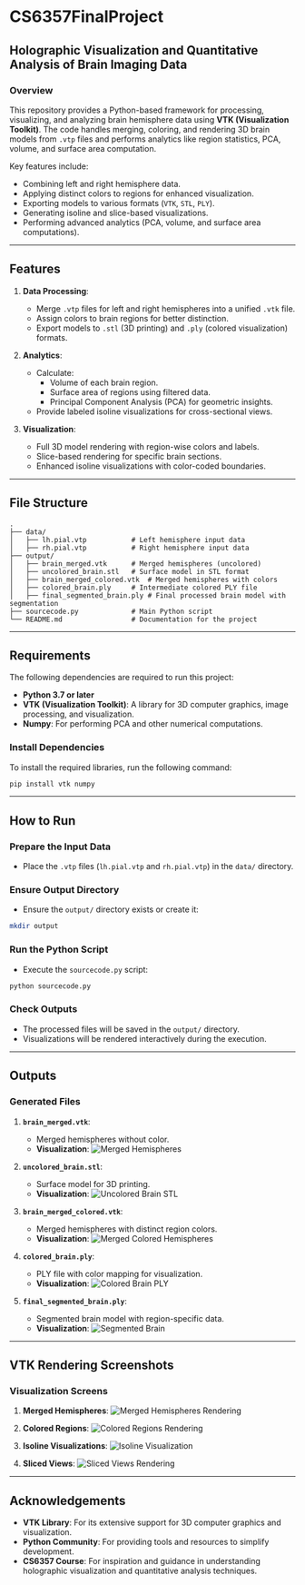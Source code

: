 # CS6357FinalProject

## Holographic Visualization and Quantitative Analysis of Brain Imaging Data

### Overview

This repository provides a Python-based framework for processing, visualizing, and analyzing brain hemisphere data using **VTK (Visualization Toolkit)**. The code handles merging, coloring, and rendering 3D brain models from `.vtp` files and performs analytics like region statistics, PCA, volume, and surface area computation.

Key features include:
- Combining left and right hemisphere data.
- Applying distinct colors to regions for enhanced visualization.
- Exporting models to various formats (`VTK`, `STL`, `PLY`).
- Generating isoline and slice-based visualizations.
- Performing advanced analytics (PCA, volume, and surface area computations).

---

## Features

1. **Data Processing**:
   - Merge `.vtp` files for left and right hemispheres into a unified `.vtk` file.
   - Assign colors to brain regions for better distinction.
   - Export models to `.stl` (3D printing) and `.ply` (colored visualization) formats.

2. **Analytics**:
   - Calculate:
     - Volume of each brain region.
     - Surface area of regions using filtered data.
     - Principal Component Analysis (PCA) for geometric insights.
   - Provide labeled isoline visualizations for cross-sectional views.

3. **Visualization**:
   - Full 3D model rendering with region-wise colors and labels.
   - Slice-based rendering for specific brain sections.
   - Enhanced isoline visualizations with color-coded boundaries.

---

## File Structure

```plaintext
.
├── data/
│   ├── lh.pial.vtp           # Left hemisphere input data
│   ├── rh.pial.vtp           # Right hemisphere input data
├── output/
│   ├── brain_merged.vtk      # Merged hemispheres (uncolored)
│   ├── uncolored_brain.stl   # Surface model in STL format
│   ├── brain_merged_colored.vtk  # Merged hemispheres with colors
│   ├── colored_brain.ply     # Intermediate colored PLY file
│   ├── final_segmented_brain.ply # Final processed brain model with segmentation
├── sourcecode.py             # Main Python script
└── README.md                 # Documentation for the project
```

---

## Requirements

The following dependencies are required to run this project:

- **Python 3.7 or later**
- **VTK (Visualization Toolkit)**: A library for 3D computer graphics, image processing, and visualization.
- **Numpy**: For performing PCA and other numerical computations.

### Install Dependencies

To install the required libraries, run the following command:

```bash
pip install vtk numpy
```

---

## How to Run

### Prepare the Input Data

- Place the `.vtp` files (`lh.pial.vtp` and `rh.pial.vtp`) in the `data/` directory.

### Ensure Output Directory

- Ensure the `output/` directory exists or create it:

```bash
mkdir output
```

### Run the Python Script

- Execute the `sourcecode.py` script:

```bash
python sourcecode.py
```

### Check Outputs

- The processed files will be saved in the `output/` directory.
- Visualizations will be rendered interactively during the execution.

---

  ## Outputs

### Generated Files
1. **`brain_merged.vtk`**: 
   - Merged hemispheres without color.
   - **Visualization**:
     ![Merged Hemispheres](./images/brain_merged_vtk.png)

2. **`uncolored_brain.stl`**:
   - Surface model for 3D printing.
   - **Visualization**:
     ![Uncolored Brain STL](./images/uncolored_brain_stl.png)

3. **`brain_merged_colored.vtk`**:
   - Merged hemispheres with distinct region colors.
   - **Visualization**:
     ![Merged Colored Hemispheres](./images/brain_merged_colored_vtk.png)

4. **`colored_brain.ply`**:
   - PLY file with color mapping for visualization.
   - **Visualization**:
     ![Colored Brain PLY](./images/colored_brain_ply.png)

5. **`final_segmented_brain.ply`**:
   - Segmented brain model with region-specific data.
   - **Visualization**:
     ![Segmented Brain](./images/final_segmented_brain.png)

---

## VTK Rendering Screenshots
### Visualization Screens
1. **Merged Hemispheres**:
   ![Merged Hemispheres Rendering](./vtk_renders/brain_merged_vtk_render.png)

2. **Colored Regions**:
   ![Colored Regions Rendering](./vtk_renders/brain_colored_regions_render.png)

3. **Isoline Visualizations**:
   ![Isoline Visualization](./vtk_renders/isoline_visualization.png)

4. **Sliced Views**:
   ![Sliced Views Rendering](./vtk_renders/sliced_views_render.png)

---

## Acknowledgements

- **VTK Library**: For its extensive support for 3D computer graphics and visualization.
- **Python Community**: For providing tools and resources to simplify development.
- **CS6357 Course**: For inspiration and guidance in understanding holographic visualization and quantitative analysis techniques.
